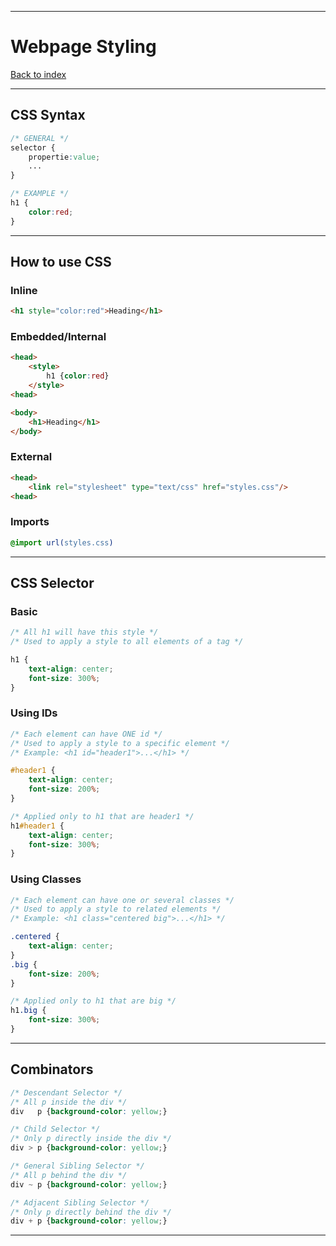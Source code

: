 
---
# Webpage Styling

[Back to index](../index.md)

---
## CSS Syntax

```css
/* GENERAL */
selector {
	propertie:value;
	...
}

/* EXAMPLE */
h1 {
	color:red;
}
```
---
## How to use CSS
### Inline
```html
<h1 style="color:red">Heading</h1>
```
### Embedded/Internal
```html
<head>
	<style>
		h1 {color:red}
	</style>
<head>

<body>
	<h1>Heading</h1>
</body>
```
### External
```html
<head>
	<link rel="stylesheet" type="text/css" href="styles.css"/>
<head>
```
### Imports
```css
@import url(styles.css)
```
---
## CSS Selector

### Basic
```css
/* All h1 will have this style */
/* Used to apply a style to all elements of a tag */

h1 {
	text-align: center;
	font-size: 300%;
}
```
### Using IDs
```css
/* Each element can have ONE id */
/* Used to apply a style to a specific element */
/* Example: <h1 id="header1">...</h1> */

#header1 {
	text-align: center;
	font-size: 200%;
}

/* Applied only to h1 that are header1 */
h1#header1 {
	text-align: center;
	font-size: 300%;
}
```
### Using Classes
```css
/* Each element can have one or several classes */
/* Used to apply a style to related elements */
/* Example: <h1 class="centered big">...</h1> */

.centered {
	text-align: center;
}
.big {
	font-size: 200%;
}

/* Applied only to h1 that are big */
h1.big {
	font-size: 300%;
}
```
---
## Combinators
```css
/* Descendant Selector */
/* All p inside the div */
div   p {background-color: yellow;}

/* Child Selector */
/* Only p directly inside the div */
div > p {background-color: yellow;}

/* General Sibling Selector */
/* All p behind the div */
div ~ p {background-color: yellow;}

/* Adjacent Sibling Selector */
/* Only p directly behind the div */
div + p {background-color: yellow;}
```
---